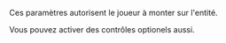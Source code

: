 Ces paramètres autorisent le joueur à monter sur l'entité.

Vous pouvez activer des contrôles optionels aussi.